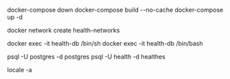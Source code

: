 docker-compose down
docker-compose build --no-cache
docker-compose up -d

docker network create health-networks

docker exec -it health-db /bin/sh
docker exec -it health-db /bin/bash

psql -U postgres -d postgres
psql -U health -d healthes

locale -a
